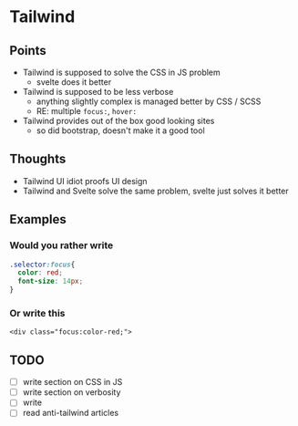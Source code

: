 # Tailwind

## Points
- Tailwind is supposed to solve the CSS in JS problem
  - svelte does it better
- Tailwind is supposed to be less verbose
  - anything slightly complex is managed better by CSS / SCSS
  - RE: multiple `focus:`, `hover:`
- Tailwind provides out of the box good looking sites
  - so did bootstrap, doesn't make it a good tool


## Thoughts
- Tailwind UI idiot proofs UI design
- Tailwind and Svelte solve the same problem, svelte just solves it better


## Examples

### Would you rather write
```css
.selector:focus{
  color: red;
  font-size: 14px;
}
```

### Or write this
```
<div class="focus:color-red;">
```

## TODO
- [ ] write section on CSS in JS
- [ ] write section on verbosity
- [ ] write 
- [ ] read anti-tailwind articles